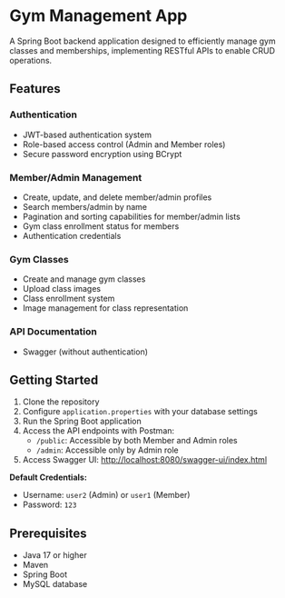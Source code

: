 # Gym Management App

A Spring Boot backend application designed to efficiently manage gym classes and memberships, implementing RESTful APIs to enable CRUD operations.

## Features

### Authentication
- JWT-based authentication system
- Role-based access control (Admin and Member roles)
- Secure password encryption using BCrypt

### Member/Admin Management
- Create, update, and delete member/admin profiles
- Search members/admin by name
- Pagination and sorting capabilities for member/admin lists
- Gym class enrollment status for members
- Authentication credentials

### Gym Classes
- Create and manage gym classes
- Upload class images
- Class enrollment system
- Image management for class representation

### API Documentation
- Swagger (without authentication)

## Getting Started

1. Clone the repository
2. Configure `application.properties` with your database settings
3. Run the Spring Boot application
4. Access the API endpoints with Postman:
   - `/public`: Accessible by both Member and Admin roles
   - `/admin`: Accessible only by Admin role
5. Access Swagger UI: [http://localhost:8080/swagger-ui/index.html](http://localhost:8080/swagger-ui/index.html)

**Default Credentials:**
- Username: `user2` (Admin) or `user1` (Member)
- Password: `123`

## Prerequisites
- Java 17 or higher
- Maven
- Spring Boot
- MySQL database
